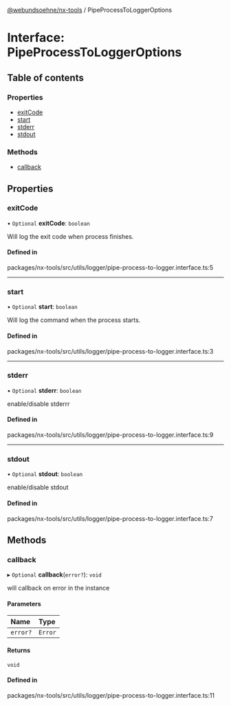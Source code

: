 [@webundsoehne/nx-tools](../README.md) / PipeProcessToLoggerOptions

# Interface: PipeProcessToLoggerOptions

## Table of contents

### Properties

- [exitCode](PipeProcessToLoggerOptions.md#exitcode)
- [start](PipeProcessToLoggerOptions.md#start)
- [stderr](PipeProcessToLoggerOptions.md#stderr)
- [stdout](PipeProcessToLoggerOptions.md#stdout)

### Methods

- [callback](PipeProcessToLoggerOptions.md#callback)

## Properties

### exitCode

• `Optional` **exitCode**: `boolean`

Will log the exit code when process finishes.

#### Defined in

packages/nx-tools/src/utils/logger/pipe-process-to-logger.interface.ts:5

___

### start

• `Optional` **start**: `boolean`

Will log the command when the process starts.

#### Defined in

packages/nx-tools/src/utils/logger/pipe-process-to-logger.interface.ts:3

___

### stderr

• `Optional` **stderr**: `boolean`

enable/disable stderrr

#### Defined in

packages/nx-tools/src/utils/logger/pipe-process-to-logger.interface.ts:9

___

### stdout

• `Optional` **stdout**: `boolean`

enable/disable stdout

#### Defined in

packages/nx-tools/src/utils/logger/pipe-process-to-logger.interface.ts:7

## Methods

### callback

▸ `Optional` **callback**(`error?`): `void`

will callback on error in the instance

#### Parameters

| Name | Type |
| :------ | :------ |
| `error?` | `Error` |

#### Returns

`void`

#### Defined in

packages/nx-tools/src/utils/logger/pipe-process-to-logger.interface.ts:11
